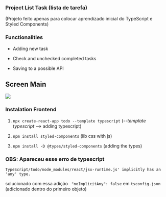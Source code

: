 ### Project List Task (lista de tarefa)
(Projeto feito apenas para colocar aprendizado inicial do TypeScript e Styled Components)

### Functionalities

+ Adding new task

+ Check and unchecked completed tasks

+ Saving to a possible API

<h2>Screen Main</h2>

<p><img src="todo/src/assests/to_do_list_screen" /></p>

### Instalation Frontend

1. `npx create-react-app todo --template typescript` (_--template typescript_ --> adding typescript)

2. `npm install styled-components` (lib css with js)

3. `npm install -D @types/styled-components` (adding the types)


<h3>OBS: Apareceu esse erro de typescript</h3>

```
TypeScript/todo/node_modules/react/jsx-runtime.js' implicitly has an 'any' type.
```
solucionado com essa adição ` "noImplicitAny": false` em `tsconfig.json` (adicionado dentro do primeiro objeto) 